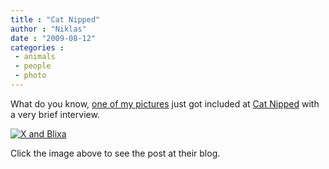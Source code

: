 ```yaml
---
title : "Cat Nipped"
author : "Niklas"
date : "2009-08-12"
categories : 
 - animals
 - people
 - photo
---
```


What do you know, [one of my pictures](http://www.flickr.com/photos/pivic/3698683377) just got included at [Cat Nipped](http://cat-nipped.blogspot.com) with a very brief interview.

[![X and Blixa](https://niklasblog.com/wp-content/2009-08-11-catnipped.jpg)](http://cat-nipped.blogspot.com/2009/08/blixa-and-mia.html)

Click the image above to see the post at their blog.
